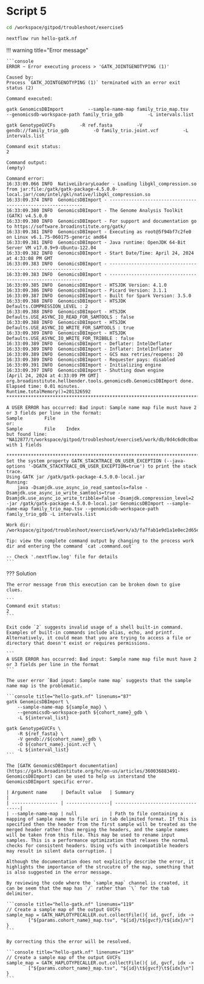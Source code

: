 # Script 5

```bash
cd /workspace/gitpod/troubleshoot/exercise5
```

```bash
nextflow run hello-gatk.nf
```

!!! warning title="Error message"

    ```console
    ERROR ~ Error executing process > 'GATK_JOINTGENOTYPING (1)'

    Caused by:
    Process `GATK_JOINTGENOTYPING (1)` terminated with an error exit status (2)

    Command executed:

    gatk GenomicsDBImport         --sample-name-map family_trio_map.tsv         --genomicsdb-workspace-path family_trio_gdb         -L intervals.list
    
    gatk GenotypeGVCFs         -R ref.fasta         -V gendb://family_trio_gdb         -O family_trio.joint.vcf         -L intervals.list

    Command exit status:
    2

    Command output:
    (empty)

    Command error:
    16:33:09.066 INFO  NativeLibraryLoader - Loading libgkl_compression.so from jar:file:/gatk/gatk-package-4.5.0.0-local.jar!/com/intel/gkl/native/libgkl_compression.so
    16:33:09.374 INFO  GenomicsDBImport - ------------------------------------------------------------
    16:33:09.380 INFO  GenomicsDBImport - The Genome Analysis Toolkit (GATK) v4.5.0.0
    16:33:09.380 INFO  GenomicsDBImport - For support and documentation go to https://software.broadinstitute.org/gatk/
    16:33:09.381 INFO  GenomicsDBImport - Executing as root@5f94bf7c2fe0 on Linux v6.1.75-060175-generic amd64
    16:33:09.381 INFO  GenomicsDBImport - Java runtime: OpenJDK 64-Bit Server VM v17.0.9+9-Ubuntu-122.04
    16:33:09.382 INFO  GenomicsDBImport - Start Date/Time: April 24, 2024 at 4:33:08 PM GMT
    16:33:09.383 INFO  GenomicsDBImport - ------------------------------------------------------------
    16:33:09.383 INFO  GenomicsDBImport - ------------------------------------------------------------
    16:33:09.385 INFO  GenomicsDBImport - HTSJDK Version: 4.1.0
    16:33:09.386 INFO  GenomicsDBImport - Picard Version: 3.1.1
    16:33:09.387 INFO  GenomicsDBImport - Built for Spark Version: 3.5.0
    16:33:09.388 INFO  GenomicsDBImport - HTSJDK Defaults.COMPRESSION_LEVEL : 2
    16:33:09.388 INFO  GenomicsDBImport - HTSJDK Defaults.USE_ASYNC_IO_READ_FOR_SAMTOOLS : false
    16:33:09.388 INFO  GenomicsDBImport - HTSJDK Defaults.USE_ASYNC_IO_WRITE_FOR_SAMTOOLS : true
    16:33:09.389 INFO  GenomicsDBImport - HTSJDK Defaults.USE_ASYNC_IO_WRITE_FOR_TRIBBLE : false
    16:33:09.389 INFO  GenomicsDBImport - Deflater: IntelDeflater
    16:33:09.389 INFO  GenomicsDBImport - Inflater: IntelInflater
    16:33:09.389 INFO  GenomicsDBImport - GCS max retries/reopens: 20
    16:33:09.389 INFO  GenomicsDBImport - Requester pays: disabled
    16:33:09.391 INFO  GenomicsDBImport - Initializing engine
    16:33:09.397 INFO  GenomicsDBImport - Shutting down engine
    [April 24, 2024 at 4:33:09 PM GMT] org.broadinstitute.hellbender.tools.genomicsdb.GenomicsDBImport done. Elapsed time: 0.01 minutes.
    Runtime.totalMemory()=201326592
    ***********************************************************************
    
    A USER ERROR has occurred: Bad input: Sample name map file must have 2 or 3 fields per line in the format:
    Sample        File
    or:
    Sample        File    Index
    but found line: "NA12877/t/workspace/gitpod/troubleshoot/exercise5/work/db/0d4c6d0c8bad080cec4a1e09217159/reads_father.bam.g.vcf/t/workspace/gitpod/troubleshoot/exercise5/work/db/0d4c6d0c8bad080cec4a1e09217159/reads_father.bam.g.vcf.idx/nNA12882/t/workspace/gitpod/troubleshoot/exercise5/work/a7/84fe9e9038bed36bdbf620847b47c2/reads_son.bam.g.vcf/t/workspace/gitpod/troubleshoot/exercise5/work/a7/84fe9e9038bed36bdbf620847b47c2/reads_son.bam.g.vcf.idx/nNA12878/t/workspace/gitpod/troubleshoot/exercise5/work/59/a653a3855cf6f6c70bc7b42aff0a0d/reads_mother.bam.g.vcf/t/workspace/gitpod/troubleshoot/exercise5/work/59/a653a3855cf6f6c70bc7b42aff0a0d/reads_mother.bam.g.vcf.idx/n" with 1 fields
    
    ***********************************************************************
    Set the system property GATK_STACKTRACE_ON_USER_EXCEPTION (--java-options '-DGATK_STACKTRACE_ON_USER_EXCEPTION=true') to print the stack trace.
    Using GATK jar /gatk/gatk-package-4.5.0.0-local.jar
    Running:
        java -Dsamjdk.use_async_io_read_samtools=false -Dsamjdk.use_async_io_write_samtools=true -Dsamjdk.use_async_io_write_tribble=false -Dsamjdk.compression_level=2 -jar /gatk/gatk-package-4.5.0.0-local.jar GenomicsDBImport --sample-name-map family_trio_map.tsv --genomicsdb-workspace-path family_trio_gdb -L intervals.list

    Work dir:
    /workspace/gitpod/troubleshoot/exercise5/work/a3/fa7fab1e9d1a1e0ec2d65e87b9cebf

    Tip: view the complete command output by changing to the process work dir and entering the command `cat .command.out`

    -- Check '.nextflow.log' file for details
    ```

??? Solution

    The error message from this execution can be broken down to give clues.

    ```
    Command exit status:
    2
    ```

    Exit code `2` suggests invalid usage of a shell built-in command. Examples of built-in commands include alias, echo, and printf. Alternatively, it could mean that you are trying to access a file or directory that doesn't exist or requires permissions.

    ```
    A USER ERROR has occurred: Bad input: Sample name map file must have 2 or 3 fields per line in the format
    ```

    The user error `Bad input: Sample name map` suggests that the sample name map is the problematic.

    ```console title="hello-gatk.nf" linenums="87"
    gatk GenomicsDBImport \
        --sample-name-map ${sample_map} \
        --genomicsdb-workspace-path ${cohort_name}_gdb \
        -L ${interval_list}

    gatk GenotypeGVCFs \
        -R ${ref_fasta} \
        -V gendb://${cohort_name}_gdb \
        -O ${cohort_name}.joint.vcf \
        -L ${interval_list}
    ```

    The [GATK GenomicsDBImport documentation](https://gatk.broadinstitute.org/hc/en-us/articles/360036883491-GenomicsDBImport) can be used to help us interstand the GenomicsDBImport specific error.

    | Argument name     | Default value   | Summary                            |
    | ----------------- | ----------------| -----------------------------------|
    | --sample-name-map | null            | Path to file containing a mapping of sample name to file uri in tab delimited format. If this is specified then the header from the first sample will be treated as the merged header rather than merging the headers, and the sample names will be taken from this file. This may be used to rename input samples. This is a performance optimization that relaxes the normal checks for consistent headers. Using vcfs with incompatible headers may result in silent data corruption. |                                

    Although the documentation does not explicitly describe the error, it highlights the importance of the strucutre of the map, something that is also suggested in the error message.

    By reviewing the code where the `sample_map` channel is created, it can be seem that the map has `/` rather than `\` for the tab delimiter.

    ```console title="hello-gatk.nf" linenums="119"
    // Create a sample map of the output GVCFs
    sample_map = GATK_HAPLOTYPECALLER.out.collectFile(){ id, gvcf, idx ->
            ["${params.cohort_name}_map.tsv", "${id}/t${gvcf}/t${idx}/n"]
    }
    ```

    By correcting this the error will be resolved.

    ```console title="hello-gatk.nf" linenums="119"
    // Create a sample map of the output GVCFs
    sample_map = GATK_HAPLOTYPECALLER.out.collectFile(){ id, gvcf, idx ->
            ["${params.cohort_name}_map.tsv", "${id}\t${gvcf}\t${idx}\n"]
    }
    ```